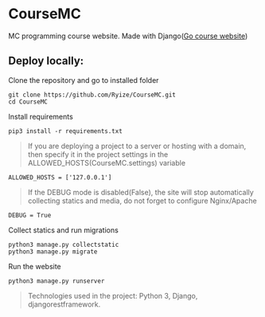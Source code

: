 # CourseMC

MC programming course website. Made with Django([Go course website](https://coursemc.space))

## Deploy locally:

Clone the repository and go to installed folder
```
git clone https://github.com/Ryize/CourseMC.git
cd CourseMC
```

Install requirements
```
pip3 install -r requirements.txt
```
> If you are deploying a project to a server or hosting with a domain, then specify it in the project settings in the ALLOWED_HOSTS(CourseMC.settings) variable
```
ALLOWED_HOSTS = ['127.0.0.1']
```

> If the DEBUG mode is disabled(False), the site will stop automatically collecting statics and media, do not forget to configure Nginx/Apache
```
DEBUG = True
```

Collect statics and run migrations
```
python3 manage.py collectstatic
python3 manage.py migrate
```

Run the website
```
python3 manage.py runserver
```

> Technologies used in the project: Python 3, Django, djangorestframework.
